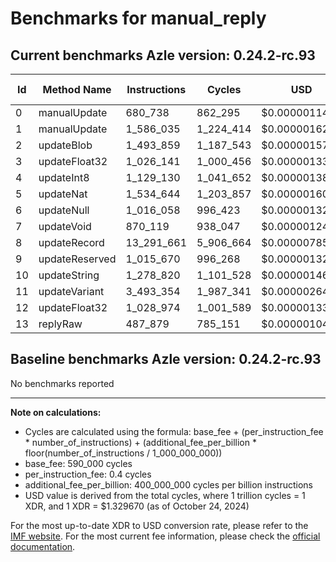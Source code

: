 # Benchmarks for manual_reply

## Current benchmarks Azle version: 0.24.2-rc.93

| Id  | Method Name    | Instructions | Cycles    | USD           | USD/Million Calls |
| --- | -------------- | ------------ | --------- | ------------- | ----------------- |
| 0   | manualUpdate   | 680_738      | 862_295   | $0.0000011466 | $1.14             |
| 1   | manualUpdate   | 1_586_035    | 1_224_414 | $0.0000016281 | $1.62             |
| 2   | updateBlob     | 1_493_859    | 1_187_543 | $0.0000015790 | $1.57             |
| 3   | updateFloat32  | 1_026_141    | 1_000_456 | $0.0000013303 | $1.33             |
| 4   | updateInt8     | 1_129_130    | 1_041_652 | $0.0000013851 | $1.38             |
| 5   | updateNat      | 1_534_644    | 1_203_857 | $0.0000016007 | $1.60             |
| 6   | updateNull     | 1_016_058    | 996_423   | $0.0000013249 | $1.32             |
| 7   | updateVoid     | 870_119      | 938_047   | $0.0000012473 | $1.24             |
| 8   | updateRecord   | 13_291_661   | 5_906_664 | $0.0000078539 | $7.85             |
| 9   | updateReserved | 1_015_670    | 996_268   | $0.0000013247 | $1.32             |
| 10  | updateString   | 1_278_820    | 1_101_528 | $0.0000014647 | $1.46             |
| 11  | updateVariant  | 3_493_354    | 1_987_341 | $0.0000026425 | $2.64             |
| 12  | updateFloat32  | 1_028_974    | 1_001_589 | $0.0000013318 | $1.33             |
| 13  | replyRaw       | 487_879      | 785_151   | $0.0000010440 | $1.04             |

## Baseline benchmarks Azle version: 0.24.2-rc.93

No benchmarks reported

---

**Note on calculations:**

-   Cycles are calculated using the formula: base_fee + (per_instruction_fee \* number_of_instructions) + (additional_fee_per_billion \* floor(number_of_instructions / 1_000_000_000))
-   base_fee: 590_000 cycles
-   per_instruction_fee: 0.4 cycles
-   additional_fee_per_billion: 400_000_000 cycles per billion instructions
-   USD value is derived from the total cycles, where 1 trillion cycles = 1 XDR, and 1 XDR = $1.329670 (as of October 24, 2024)

For the most up-to-date XDR to USD conversion rate, please refer to the [IMF website](https://www.imf.org/external/np/fin/data/rms_sdrv.aspx).
For the most current fee information, please check the [official documentation](https://internetcomputer.org/docs/current/developer-docs/gas-cost#execution).
